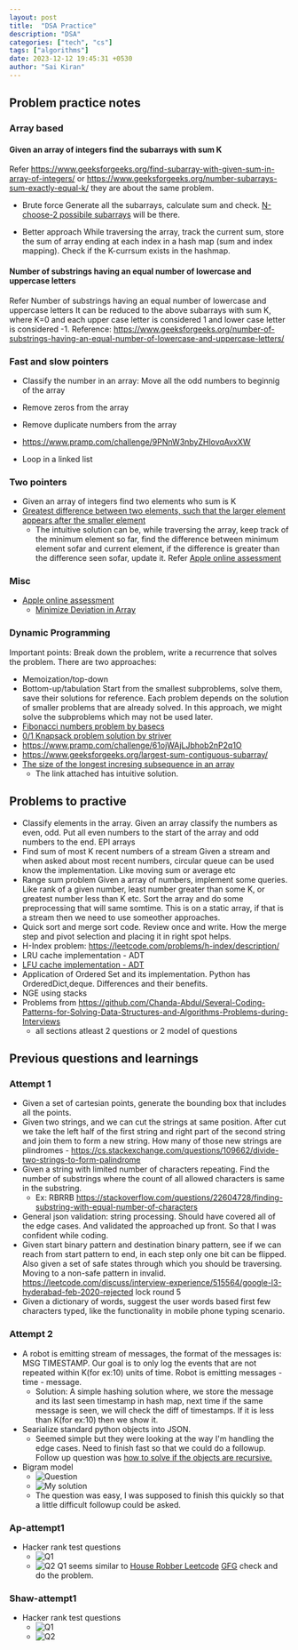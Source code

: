 ```yaml
---
layout: post
title:  "DSA Practice"
description: "DSA"
categories: ["tech", "cs"]
tags: ["algorithms"]
date: 2023-12-12 19:45:31 +0530
author: "Sai Kiran"
---
```

## Problem practice notes

### Array based

#### Given an array of integers find the subarrays with sum K

Refer https://www.geeksforgeeks.org/find-subarray-with-given-sum-in-array-of-integers/ or https://www.geeksforgeeks.org/number-subarrays-sum-exactly-equal-k/ they are about the same problem.

- Brute force
Generate all the subarrays, calculate sum and check. [N-choose-2 possibile subarrays](/content/notes/combinations-and-nested-for-loops.md) will be there.

- Better approach
While traversing the array, track the current sum, store the sum of array ending at each index in a hash map (sum and index mapping). Check if the K-currsum exists in the hashmap.

#### Number of substrings having an equal number of lowercase and uppercase letters

Refer Number of substrings having an equal number of lowercase and uppercase letters
It can be reduced to the above subarrays with sum K, where K=0 and each upper case letter is considered 1 and lower case letter is considered -1.
Reference: https://www.geeksforgeeks.org/number-of-substrings-having-an-equal-number-of-lowercase-and-uppercase-letters/

### Fast and slow pointers

- Classify the number in an array: Move all the odd numbers to beginnig of the array
- Remove zeros from the array
- Remove duplicate numbers from the array
- https://www.pramp.com/challenge/9PNnW3nbyZHlovqAvxXW

- Loop in a linked list

### Two pointers

- Given an array of integers find two elements who sum is K
- [Greatest difference between two elements, such that the larger element appears after the smaller element](https://www.geeksforgeeks.org/maximum-difference-between-two-elements/)
  - The intuitive solution can be, while traversing the array, keep track of the minimum element so far, find the difference between minimum element sofar and current element, if the difference is greater than the difference seen sofar, update it. Refer [Apple online assessment](https://leetcode.com/discuss/interview-question/1044971/apple-online-assessment-2-questions)
 
### Misc
- [Apple online assessment](https://leetcode.com/discuss/interview-question/4482769/Apple-India-or-Software-Engineer-or-December-2023-or-Online-Assessment/)
  - [Minimize Deviation in Array](https://www.geeksforgeeks.org/minimize-deviation-of-an-array-by-given-operations/)

### Dynamic Programming

Important points:
Break down the problem, write a recurrence that solves the problem. There are two approaches:

- Memoization/top-down
- Bottom-up/tabulation
Start from the smallest subproblems, solve them, save their solutions for reference. Each problem depends on the solution of smaller problems that are already solved. In this approach, we might solve the subproblems which may not be used later.
- [Fibonacci numbers problem by basecs](https://medium.com/basecs/less-repetition-more-dynamic-programming-43d29830a630)
- [0/1 Knapsack problem solution by striver](https://www.youtube.com/watch?v=GqOmJHQZivw)
- https://www.pramp.com/challenge/61ojWAjLJbhob2nP2q1O
- https://www.geeksforgeeks.org/largest-sum-contiguous-subarray/
- [The size of the longest incresing subsequence in an array](https://cp-algorithms.com/sequences/longest_increasing_subsequence.html)
  - The link attached has intuitive solution.

## Problems to practive

- Classify elements in the array. Given an array classify the numbers as even, odd. Put all even numbers to the start of the array and odd numbers to the end. EPI arrays
- Find sum of most K recent numbers of a stream
Given a stream and when asked about most recent numbers, circular queue can be used know the implementation. Like moving sum or average etc
- Range sum problem
Given a array of numbers, implement some queries. Like rank of a given number, least number greater than some K, or greatest number less than K etc. Sort the array and do some preprocessing that will same somtime. This is on a static array, if that is a stream then we need to use someother approaches.
- Quick sort and merge sort code. Review once and write. How the merge step and pivot selection and placing it in right spot helps.
- H-Index problem: https://leetcode.com/problems/h-index/description/
- LRU cache implementation - ADT
- [LFU cache implementation - ADT](https://arpitbhayani.me/blogs/lfu/)
- Application of Ordered Set and its implementation. Python has OrderedDict,deque. Differences and their benefits.
- NGE using stacks
- Problems from https://github.com/Chanda-Abdul/Several-Coding-Patterns-for-Solving-Data-Structures-and-Algorithms-Problems-during-Interviews
  - all sections atleast 2 questions or 2 model of questions

## Previous questions and learnings

### Attempt 1

- Given a set of cartesian points, generate the bounding box that includes all the points.
- Given two strings, and we can cut the strings at same position. After cut we take the left half of the first string and right part of the second string and join them to form a new string. How many of those new strings are plindromes - https://cs.stackexchange.com/questions/109662/divide-two-strings-to-form-palindrome 
- Given a string with limited number of characters repeating. Find the number of substrings where the count of all allowed characters is same in the substring.
  - Ex: RBRRB https://stackoverflow.com/questions/22604728/finding-substring-with-equal-number-of-characters
- General json validation: string processing. Should have covered all of the edge cases. And validated the approached up front. So that I was confident while coding.
- Given start binary pattern and destination binary pattern, see if we can reach from start pattern to end, in each step only one bit can be flipped. Also given a set of safe states through which you should be traversing. Moving to a non-safe pattern in invalid. https://leetcode.com/discuss/interview-experience/515564/google-l3-hyderabad-feb-2020-rejected lock round 5
- Given a dictionary of words, suggest the user words based first few characters typed, like the functionality in mobile phone typing scenario.

### Attempt 2

- A robot is emitting stream of messages, the format of the messages is: MSG TIMESTAMP. Our goal is to only log the events that are not repeated within K(for ex:10) units of time.
Robot is emitting messages - time - message.
  - Solution: A simple hashing solution where, we store the message and its last seen timestamp in hash map, next time if the same message is seen, we will check the diff of timestamps. If it is less than K(for ex:10) then we show it.
- Searialize standard python objects into JSON.
  - Seemed simple but they were looking at the way I'm handling the edge cases. Need to finish fast so that we could do a followup. Follow up question was [how to solve if the objects are recursive.](/content/notes/python-objs-recursive.md)
- Bigram model
  - ![Question](images/g-Question.png)
  - ![My solution](images/g-Solution.png)
  - The question was easy, I was supposed to finish this quickly so that a little difficult followup could be asked.

### Ap-attempt1

- Hacker rank test questions
  - ![Q1](images/a-hackerrank-q1.png)
  - ![Q2](images/a-hackerrank-q2.png)
Q1 seems similar to [House Robber Leetcode](https://leetcode.com/problems/house-robber/description/) [GFG](https://www.geeksforgeeks.org/find-maximum-possible-stolen-value-houses/) check and do the problem.

### Shaw-attempt1

- Hacker rank test questions
  - ![Q1](images/shaw-1.png)
  - ![Q2](images/shaw-2.png)
